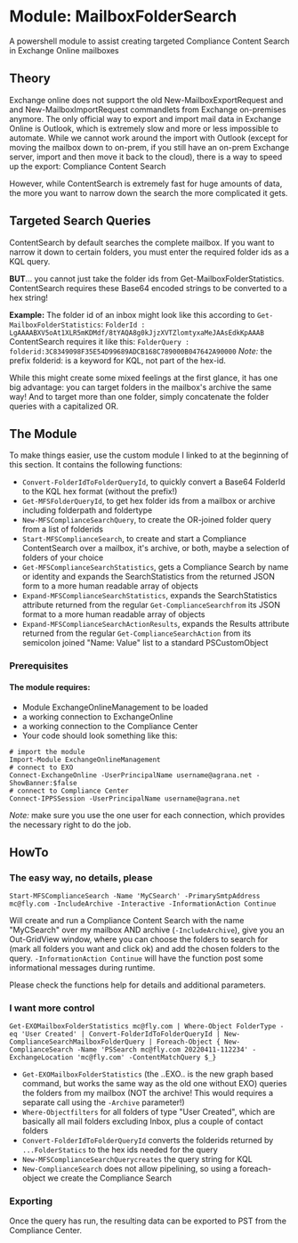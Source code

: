 # Module: MailboxFolderSearch
A powershell module to assist creating targeted Compliance Content Search in Exchange Online mailboxes

## Theory

Exchange online does not support the old New-MailboxExportRequest and and New-MailboxImportRequest commandlets from Exchange on-premises anymore. The only official way to export and import mail data in Exchange Online is Outlook, which is extremely slow and more or less impossible to automate.
While we cannot work around the import with Outlook (except for moving the mailbox down to on-prem, if you still have an on-prem Exchange server, import and then move it back to the cloud), there is a way to speed up the export: Compliance Content Search

However, while ContentSearch is extremely fast for huge amounts of data, the more you want to narrow down the search the more complicated it gets.

## Targeted Search Queries

ContentSearch by default searches the complete mailbox. If you want to narrow it down to certain folders, you must enter the required folder ids as a KQL query.

**BUT**... you cannot just take the folder ids from Get-MailboxFolderStatistics. ContentSearch requires these Base64 encoded strings to be converted to a hex string!

**Example:**
The folder id of an inbox might look like this according to `Get-MailboxFolderStatistics`:
`FolderId : LgAAAABXV5oAt1XLR5mKDMdf/8tYAQA8g0kJjzXVTZlomtyxaMeJAAsEdkKpAAAB`
ContentSearch requires it like this:
`FolderQuery : folderid:3C8349098F35E54D99689ADCB168C789000B047642A90000`
_Note:_ the prefix folderid: is a keyword for KQL, not part of the hex-id.

While this might create some mixed feelings at the first glance, it has one big advantage: you can target folders in the mailbox's archive the same way! And to target more than one folder, simply concatenate the folder queries with a capitalized OR.

## The Module

To make things easier, use the custom module I linked to at the beginning of this section. It contains the following functions:

* `Convert-FolderIdToFolderQueryId`, to quickly convert a Base64 FolderId to the KQL hex format (without the prefix!)
* `Get-MFSFolderQueryId`, to get hex folder ids from a mailbox or archive including folderpath and foldertype
* `New-MFSComplianceSearchQuery`, to create the OR-joined folder query from a list of folderids
* `Start-MFSComplianceSearch`, to create and start a Compliance ContentSearch over a mailbox, it's archive, or both, maybe a selection of folders of your choice
* `Get-MFSComplianceSearchStatistics`, gets a Compliance Search by name or identity and expands the SearchStatistics from the returned JSON form to a more human readable array of objects
* `Expand-MFSComplianceSearchStatistics`, expands the SearchStatistics attribute returned from the regular `Get-ComplianceSearchfrom` its JSON format to a more human readable array of objects
* `Expand-MFSComplianceSearchActionResults`, expands the Results attribute returned from the regular `Get-ComplianceSearchAction` from its semicolon joined "Name: Value" list to a standard PSCustomObject

### Prerequisites

#### The module requires:

* Module ExchangeOnlineManagement to be loaded
* a working connection to ExchangeOnline
* a working connection to the Compliance Center
* Your code should look something like this:

```
# import the module
Import-Module ExchangeOnlineManagement
# connect to EXO
Connect-ExchangeOnline -UserPrincipalName username@agrana.net -ShowBanner:$false
# connect to Compliance Center
Connect-IPPSSession -UserPrincipalName username@agrana.net
```

_Note:_ make sure you use the one user for each connection, which provides the necessary right to do the job.


## HowTo

### The easy way, no details, please
```
Start-MFSComplianceSearch -Name 'MyCSearch' -PrimarySmtpAddress mc@fly.com -IncludeArchive -Interactive -InformationAction Continue
```
Will create and run a Compliance Content Search with the name "MyCSearch" over my mailbox AND archive (`-IncludeArchive`), give you an Out-GridView window, where you can choose the folders to search for (mark all folders you want and click ok) and add the chosen folders to the query. `-InformationAction Continue` will have the function post some informational messages during runtime.

Please check the functions help for details and additional parameters.

### I want more control
```
Get-EXOMailboxFolderStatistics mc@fly.com | Where-Object FolderType -eq 'User Created' | Convert-FolderIdToFolderQueryId | New-ComplianceSearchMailboxFolderQuery | Foreach-Object { New-ComplianceSearch -Name 'PSSearch mc@fly.com 20220411-112234' -ExchangeLocation 'mc@fly.com' -ContentMatchQuery $_}
```
* `Get-EXOMailboxFolderStatistics` (the ..EXO.. is the new graph based command, but works the same way as the old one without EXO) queries the folders from my mailbox (NOT the archive! This would requires a separate call using the `-Archive` parameter!)
* `Where-Objectfilters` for all folders of type "User Created", which are basically all mail folders excluding Inbox, plus a couple of contact folders
* `Convert-FolderIdToFolderQueryId` converts the folderids returned by `...FolderStatics` to the hex ids needed for the query
* `New-MFSComplianceSearchQuerycreates` the query string for KQL
* `New-ComplianceSearch` does not allow pipelining, so using a foreach-object we create the Compliance Search

### Exporting

Once the query has run, the resulting data can be exported to PST from the Compliance Center.
